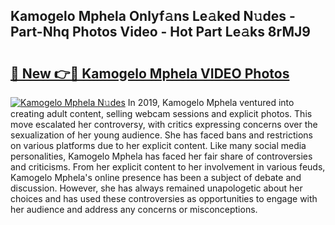 ## Kamogelo Mphela Onlyf𝚊ns Le𝚊ked N𝚞des - Part-Nhq Photos Video - Hot Part Le𝚊ks 8rMJ9

# <h2><a href="http://ac20045.deff.icu/?id=Kamogelo+Mphela">🔗 New 👉🔴 Kamogelo Mphela VIDEO Photos</a></h2>

[![Kamogelo Mphela N𝚞des](https://i.imgur.com/rIISA9y.gif)](http://ac20045.deff.icu/?id=Kamogelo+Mphela)
In 2019, Kamogelo Mphela ventured into creating adult content, selling webcam sessions and explicit photos. This move escalated her controversy, with critics expressing concerns over the sexualization of her young audience. She has faced bans and restrictions on various platforms due to her explicit content. Like many social media personalities, Kamogelo Mphela has faced her fair share of controversies and criticisms. From her explicit content to her involvement in various feuds, Kamogelo Mphela's online presence has been a subject of debate and discussion. However, she has always remained unapologetic about her choices and has used these controversies as opportunities to engage with her audience and address any concerns or misconceptions.
